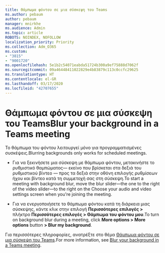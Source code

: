 ```yaml
---
title: Θάμπωμα φόντου σε μια σύσκεψη του Teams
ms.author: pebaum
author: pebaum
manager: mnirkhe
ms.audience: Admin
ms.topic: article
ROBOTS: NOINDEX, NOFOLLOW
localization_priority: Priority
ms.collection: Adm_O365
ms.custom:
- "3815"
- "9001720"
ms.openlocfilehash: 5e1b2c54071eabda51724b300a9ef75888d7062f
ms.sourcegitcommit: 09a46448411022829e4b83879c113c0ccfc29625
ms.translationtype: HT
ms.contentlocale: el-GR
ms.lasthandoff: 03/17/2020
ms.locfileid: "42707655"
---
```

# <a name="blur-your-background-in-a-teams-meeting"></a><span data-ttu-id="f75de-102">Θάμπωμα φόντου σε μια σύσκεψη του Teams</span><span class="sxs-lookup"><span data-stu-id="f75de-102">Blur your background in a Teams meeting</span></span>

<span data-ttu-id="f75de-103">Το θάμπωμα του φόντου λειτουργεί μόνο για προγραμματισμένες συσκέψεις.</span><span class="sxs-lookup"><span data-stu-id="f75de-103">Blurring backgrounds only works for scheduled meetings.</span></span>

- <span data-ttu-id="f75de-104">Για να ξεκινήσετε μια σύσκεψη με θάμπωμα φόντου, μετακινήστε το ρυθμιστικό θαμπώματος— εκείνο που βρίσκεται στα δεξιά του ρυθμιστικού βίντεο — προς τα δεξιά στην οθόνη επιλογής ρυθμίσεων ήχου και βίντεο κατά τη συμμετοχή σας στη σύσκεψη.</span><span class="sxs-lookup"><span data-stu-id="f75de-104">To start a meeting with background blur, move the blur slider—the one to the right of the video slider—to the right on the Choose your audio and video settings screen when you're joining the meeting.</span></span>

- <span data-ttu-id="f75de-105">Για να ενεργοποιήσετε το θάμπωμα φόντου κατά τη διάρκεια μιας σύσκεψης, κάντε κλικ στην επιλογή **Περισσότερες επιλογές >** πλήκτρο **Περισσότερες επιλογές > Θάμπωμα του φόντου μου**.</span><span class="sxs-lookup"><span data-stu-id="f75de-105">To turn on background blur during a meeting, click **More options > More options** button **> Blur my background**.</span></span>

<span data-ttu-id="f75de-106">Για περισσότερες πληροφορίες, ανατρέξτε στο θέμα [Θάμπωμα φόντου σε μια σύσκεψη του Teams](https://support.office.com/article/Blur-your-background-in-a-Teams-meeting-f77a2381-443a-499d-825e-509a140f4780).</span><span class="sxs-lookup"><span data-stu-id="f75de-106">For more information, see [Blur your background in a Teams meeting](https://support.office.com/article/Blur-your-background-in-a-Teams-meeting-f77a2381-443a-499d-825e-509a140f4780).</span></span>